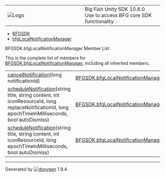 <table>
<colgroup>
<col style="width: 50%" />
<col style="width: 50%" />
</colgroup>
<tbody>
<tr class="odd">
<td><img src="Icon-100.png" alt="Logo" /></td>
<td><div id="projectname">
Big Fish Unity SDK<span id="projectnumber"> 10.8.0</span>
</div>
<div id="projectbrief">
Use to access BFG core SDK functionality
</div></td>
</tr>
</tbody>
</table>

  - [BFGSDK](namespace_b_f_g_s_d_k.html)
  - [bfgLocalNotificationManager](class_b_f_g_s_d_k_1_1bfg_local_notification_manager.html)

BFGSDK.bfgLocalNotificationManager Member List

This is the complete list of members for
[BFGSDK.bfgLocalNotificationManager](class_b_f_g_s_d_k_1_1bfg_local_notification_manager.html),
including all inherited members.

|                                                                                                                                                                                                                                                  |                                                                                                |              |
| ------------------------------------------------------------------------------------------------------------------------------------------------------------------------------------------------------------------------------------------------ | ---------------------------------------------------------------------------------------------- | ------------ |
| [cancelNotification](class_b_f_g_s_d_k_1_1bfg_local_notification_manager.html#a8644ebe0cf43143159cbcf209e930b71)(long notificationId)                                                                                                            | [BFGSDK.bfgLocalNotificationManager](class_b_f_g_s_d_k_1_1bfg_local_notification_manager.html) | inlinestatic |
| [scheduleNotification](class_b_f_g_s_d_k_1_1bfg_local_notification_manager.html#aefd6fcf33ad667cdb82ee08730104145)(string title, string content, int iconResourceId, long replaceNotificationId, long epochTimeInMilliseconds, bool autoDismiss) | [BFGSDK.bfgLocalNotificationManager](class_b_f_g_s_d_k_1_1bfg_local_notification_manager.html) | inlinestatic |
| [scheduleNotification](class_b_f_g_s_d_k_1_1bfg_local_notification_manager.html#aa19aef26d35ab8e51d7406cc15c881b0)(string title, string content, int iconResourceId, long epochTimeInMilliseconds, bool autoDismiss)                             | [BFGSDK.bfgLocalNotificationManager](class_b_f_g_s_d_k_1_1bfg_local_notification_manager.html) | inlinestatic |

-----

Generated
by [![doxygen](doxygen.svg)](https://www.doxygen.org/index.html) 1.9.4
